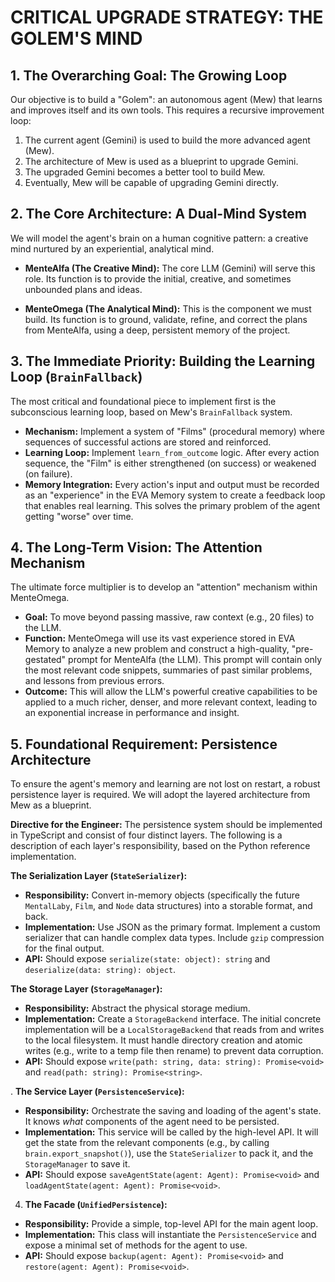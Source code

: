 # CRITICAL UPGRADE STRATEGY: THE GOLEM'S MIND

## 1. The Overarching Goal: The Growing Loop

Our objective is to build a "Golem": an autonomous agent (Mew) that learns and improves itself and its own tools. This requires a recursive improvement loop:
1.  The current agent (Gemini) is used to build the more advanced agent (Mew).
2.  The architecture of Mew is used as a blueprint to upgrade Gemini.
3.  The upgraded Gemini becomes a better tool to build Mew.
4.  Eventually, Mew will be capable of upgrading Gemini directly.

## 2. The Core Architecture: A Dual-Mind System

We will model the agent's brain on a human cognitive pattern: a creative mind nurtured by an experiential, analytical mind.

*   **MenteAlfa (The Creative Mind):** The core LLM (Gemini) will serve this role. Its function is to provide the initial, creative, and sometimes unbounded plans and ideas.

*   **MenteOmega (The Analytical Mind):** This is the component we must build. Its function is to ground, validate, refine, and correct the plans from MenteAlfa, using a deep, persistent memory of the project.

## 3. The Immediate Priority: Building the Learning Loop (`BrainFallback`)

The most critical and foundational piece to implement first is the subconscious learning loop, based on Mew's `BrainFallback` system.

*   **Mechanism:** Implement a system of "Films" (procedural memory) where sequences of successful actions are stored and reinforced.
*   **Learning Loop:** Implement `learn_from_outcome` logic. After every action sequence, the "Film" is either strengthened (on success) or weakened (on failure).
*   **Memory Integration:** Every action's input and output must be recorded as an "experience" in the EVA Memory system to create a feedback loop that enables real learning. This solves the primary problem of the agent getting "worse" over time.

## 4. The Long-Term Vision: The Attention Mechanism

The ultimate force multiplier is to develop an "attention" mechanism within MenteOmega.

*   **Goal:** To move beyond passing massive, raw context (e.g., 20 files) to the LLM.
*   **Function:** MenteOmega will use its vast experience stored in EVA Memory to analyze a new problem and construct a high-quality, "pre-gestated" prompt for MenteAlfa (the LLM). This prompt will contain only the most relevant code snippets, summaries of past similar problems, and lessons from previous errors.
*   **Outcome:** This will allow the LLM's powerful creative capabilities to be applied to a much richer, denser, and more relevant context, leading to an exponential increase in performance and insight.

## 5. Foundational Requirement: Persistence Architecture
 
To ensure the agent's memory and learning are not lost on restart, a robust persistence layer is required. We will adopt the layered architecture from Mew
 as a blueprint.

**Directive for the Engineer:**
The persistence system should be implemented in TypeScript and consist of four distinct layers. The following is a description of each layer's
      responsibility, based on the Python reference implementation.

  **The Serialization Layer (`StateSerializer`):**
*   **Responsibility:** Convert in-memory objects (specifically the future `MentalLaby`, `Film`, and `Node` data structures) into a storable format,
      and back.
 *   **Implementation:** Use JSON as the primary format. Implement a custom serializer that can handle complex data types. Include `gzip` compression
      for the final output.
*   **API:** Should expose `serialize(state: object): string` and `deserialize(data: string): object`.

**The Storage Layer (`StorageManager`):**
*   **Responsibility:** Abstract the physical storage medium.
*   **Implementation:** Create a `StorageBackend` interface. The initial concrete implementation will be a `LocalStorageBackend` that reads from and
      writes to the local filesystem. It must handle directory creation and atomic writes (e.g., write to a temp file then rename) to prevent data corruption.
 *   **API:** Should expose `write(path: string, data: string): Promise<void>` and `read(path: string): Promise<string>`.

.  **The Service Layer (`PersistenceService`):**
 *   **Responsibility:** Orchestrate the saving and loading of the agent's state. It knows *what* components of the agent need to be persisted.
*   **Implementation:** This service will be called by the high-level API. It will get the state from the relevant components (e.g., by calling
`brain.export_snapshot()`), use the `StateSerializer` to pack it, and the `StorageManager` to save it.
*   **API:** Should expose `saveAgentState(agent: Agent): Promise<void>` and `loadAgentState(agent: Agent): Promise<void>`.

4.  **The Facade (`UnifiedPersistence`):**
*   **Responsibility:** Provide a simple, top-level API for the main agent loop.
*   **Implementation:** This class will instantiate the `PersistenceService` and expose a minimal set of methods for the agent to use.
 *   **API:** Should expose `backup(agent: Agent): Promise<void>` and `restore(agent: Agent): Promise<void>`.

